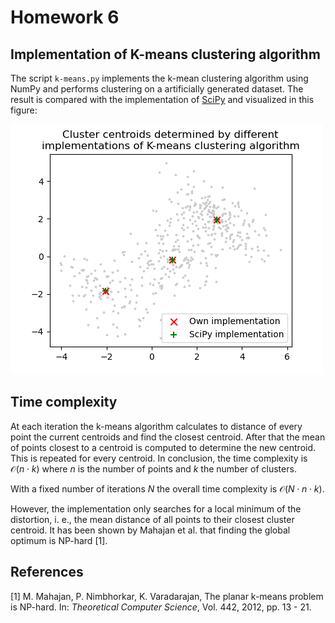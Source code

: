 # Homework 6

## Implementation of K-means clustering algorithm

The script `k-means.py` implements the k-mean clustering algorithm using NumPy and performs clustering on a artificially
generated dataset. The result is compared with the implementation of [SciPy](https://docs.scipy.org/doc/scipy/reference/generated/scipy.cluster.vq.kmeans.html)
and visualized in this figure:

![Cluster centroids determined by different implementations of K-means clustering algorithm](result.png)

## Time complexity

At each iteration the k-means algorithm calculates to distance of every point the current centroids and find the closest centroid. After that the mean of points closest to a centroid is computed to determine the new centroid. This is repeated for every centroid. In conclusion, the time complexity is $\mathcal{O}(n \cdot k)$ where $n$ is the number of points and $k$ the number of clusters.

With a fixed number of iterations $N$ the overall time complexity is $\mathcal{O}(N \cdot n \cdot k)$.

However, the implementation only searches for a local minimum of the distortion, i. e., the mean distance of all points to their closest cluster centroid. It has been shown by Mahajan et al. that finding the global optimum is NP-hard [1].

## References

[1] M. Mahajan, P. Nimbhorkar, K. Varadarajan, The planar k-means problem is NP-hard. In: *Theoretical Computer Science*, Vol. 442, 2012, pp. 13 - 21.
